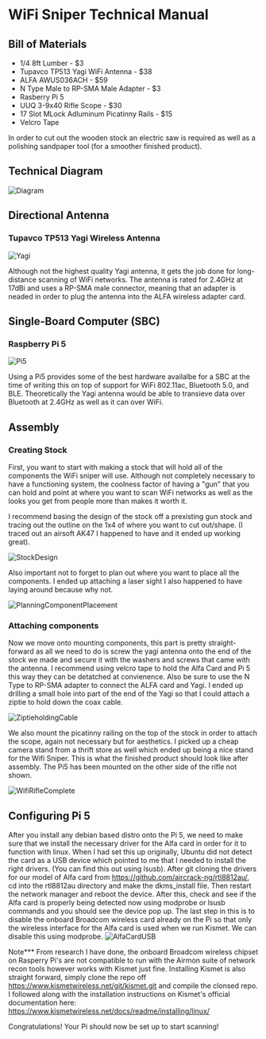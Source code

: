 # WiFi Sniper Technical Manual 


## Bill of Materials
+ 1/4 8ft Lumber - $3
+ Tupavco TP513 Yagi WiFi Antenna - $38
+ ALFA AWUS036ACH - $59
+ N Type Male to RP-SMA Male Adapter - $3
+ Rasberry Pi 5
+ UUQ 3-9x40 Rifle Scope - $30
+ 17 Slot MLock Adluminum Picatinny Rails - $15
+ Velcro Tape 

In order to cut out the wooden stock an electric saw is required as well as a polishing sandpaper tool (for a smoother finished product). 

## Technical Diagram

![Diagram](https://github.com/Fr3shShr3k/WiFi-Sniper---How-To-Guide/blob/1f50a49ccd2e0ca56c4c5e3fd2158f88cb9bfdbb/assets/images/WifiSniperDiagram.drawio%20(1).png)
## Directional Antenna 
### Tupavco TP513 Yagi Wireless Antenna
![Yagi](https://github.com/Fr3shShr3k/WiFi-Sniper---How-To-Guide/blob/ebd481694265777bed3a50f01a09e7634009a165/assets/images/TupavcoYagi.jpg)

Although not the highest quality Yagi antenna, it gets the job done for long-distance scanning of WiFi networks. The antenna is rated for 2.4GHz at 17dBi and uses a RP-SMA male connector, meaning that an adapter is neaded in order to plug the antenna into the ALFA wireless adapter card. 


## Single-Board Computer (SBC) 
### Raspberry Pi 5
![Pi5](https://github.com/Fr3shShr3k/WiFi-Sniper---How-To-Guide/blob/9f59b038df7b430eb68764c86c08dc3283c858b5/assets/images/Pi5.jpg)

Using a Pi5 provides some of the best hardware availalbe for a SBC at the time of writing this on top of support for WiFi 802.11ac, Bluetooth 5.0, and BLE. Theoretically the Yagi antenna would be able to transieve data over Bluetooth at 2.4GHz as well as it can over WiFi. 
## Assembly 

### Creating Stock
First, you want to start with making a stock that will hold all of the components the WiFi sniper will use. Although not completely necessary to have a functioning system, the coolness factor of having a "gun" that you can hold and point at where you want to scan WiFi networks as well as the looks you get from people more than makes it worth it. 


I recommend basing the design of the stock off a prexisting gun stock and tracing out the outline on the 1x4 of where you want to cut out/shape. (I traced out an airsoft AK47 I happened to have and it ended up working great).

![StockDesign](https://github.com/Fr3shShr3k/WiFi-Sniper---How-To-Guide/blob/ace5553f0f41e2b0164581cd79f412cfcd706c30/assets/images/AkStockDesign.jpg)

Also important not to forget to plan out where you want to place all the components. I ended up attaching a laser sight I also happened to have laying around because why not.  

![PlanningComponentPlacement](https://github.com/Fr3shShr3k/WiFi-Sniper---How-To-Guide/blob/1f409d3b568f9adaa2a256e2a30852c40965386a/assets/images/WifiSniper_Components.jpg)
### Attaching components
Now we move onto mounting components, this part is pretty straight-forward as all we need to do is screw the yagi antenna onto the end of the stock we made and secure it with the washers and screws that came with the antenna. I recommend using velcro tape to hold the Alfa Card and Pi 5 this way they can be detatched at convienence. Also be sure to use the N Type to RP-SMA adapter to connect the ALFA card and Yagi. I ended up drilling a small hole into part of the end of the Yagi so that I could attach a ziptie to hold down the coax cable. 

![ZiptieholdingCable](https://github.com/Fr3shShr3k/WiFi-Sniper---How-To-Guide/blob/64c0674c36f1408faa104cc21f8c53182b26df36/assets/images/20250414_004224.jpg)

We also mount the picatinny railing on the top of the stock in order to attach the scope, again not necessary but for aesthetics. I picked up a cheap camera stand from a thrift store as well which ended up being a nice stand for the Wifi Sniper. This is what the finished product should look like after assembly. The Pi5 has been mounted on the other side of the rifle not shown.

![WifiRifleComplete](https://github.com/Fr3shShr3k/WiFi-Sniper---How-To-Guide/blob/e1d926227065981ccc4211b678de5f6d185f1799/assets/images/finishedprod.jpg)

## Configuring Pi 5 
After you install any debian based distro onto the Pi 5, we need to make sure that we install the necessary driver for the Alfa card in order for it to function with linux. When I had set this up originally, Ubuntu did not detect the card as a USB device which pointed to me that I needed to install the right drivers. (You can find this out using lsusb). After git cloning the drivers for our model of Alfa card from https://github.com/aircrack-ng/rtl8812au/, cd into the rtl8812au directory and make the dkms_install file. Then restart the network manager and reboot the device. After this, check and see if the Alfa card is properly being detected now using modprobe or lsusb commands and you should see the device pop up. The last step in this is to disable the onboard Broadcom wireless card already on the Pi so that only the wireless interface for the Alfa card is used when we run Kismet. We can disable this using modprobe. 
![AlfaCardUSB]()

Note*** From research I have done, the onboard Broadcom wireless chipset on Rasperry Pi's are not compatible to run with the Airmon suite of network recon tools however works with Kismet just fine. 
Installing Kismet is also straight forward, simply clone the repo off https://www.kismetwireless.net/git/kismet.git and compile the clonsed repo. I followed along with the installation instructions on Kismet's official documentation here: https://www.kismetwireless.net/docs/readme/installing/linux/

Congratulations! Your Pi should now be set up to start scanning! 
